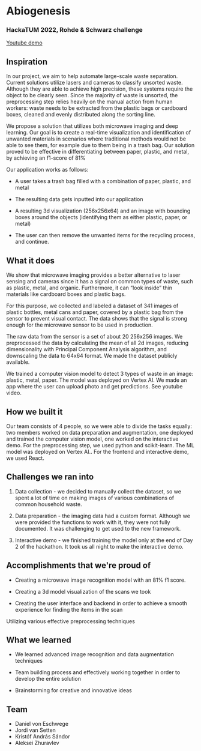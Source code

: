 # Abiogenesis

### HackaTUM 2022, Rohde &amp; Schwarz challenge

[Youtube demo](https://www.youtube.com/watch?v=7SjpSHdKC-M)

## Inspiration
In our project, we aim to help automate large-scale waste separation. Current solutions utilize lasers and cameras to classify unsorted waste. Although they are able to achieve high precision, these systems require the object to be clearly seen. Since the majority of waste is unsorted, the preprocessing step relies heavily on the manual action from human workers: waste needs to be extracted from the plastic bags or cardboard boxes, cleaned and evenly distributed along the sorting line. 

We propose a solution that utilizes both microwave imaging and deep learning. Our goal is to create a real-time visualization and identification of unwanted materials in scenarios where traditional methods would not be able to see them, for example due to them being in a trash bag. Our solution proved to be effective in differentiating between paper, plastic, and metal, by achieving an f1-score of 81%

Our application works as follows:

- A user takes a trash bag filled with a combination of paper, plastic, and metal

- The resulting data gets inputted into our application

- A resulting 3d visualization (256x256x64) and an image with bounding boxes around the objects (identifying them as either plastic, paper, or metal)

- The user can then remove the unwanted items for the recycling process, and continue.

## What it does

We show that microwave imaging provides a better alternative to laser sensing and cameras since it has a signal on common types of waste, such as plastic, metal, and organic. Furthermore, it can “look inside” thin materials like cardboard boxes and plastic bags. 

For this purpose, we collected and labeled a dataset of 341 images of plastic bottles, metal cans and paper, covered by a plastic bag from the sensor to prevent visual contact. The data shows that the signal is strong enough for the microwave sensor to be used in production.

The raw data from the sensor is a set of about 20 256х256 images. We preprocessed the data by calculating the mean of all 2d images, reducing dimensionality with Principal Component Analysis algorithm, and downscaling the data to 64х64 format. We made the dataset publicly available. 

We trained a computer vision model to detect 3 types of waste in an image: plastic, metal, paper. The model was deployed on Vertex AI.
We made an app where the user can upload photo and get predictions. See youtube video.


## How we built it

Our team consists of 4 people, so we were able to divide the tasks equally: two members worked on data preparation and augmentation, one deployed and trained the computer vision model, one worked on the interactive demo. For the preprocessing step, we used python and scikit-learn. The ML model was deployed on Vertex AI.. For the frontend and interactive demo, we used React.

## Challenges we ran into

1) Data collection - we decided to manually collect the dataset, so we spent a lot of time on making images of various combinations of common household waste.

2) Data preparation - the imaging data had a custom format. Although we were provided the functions to work with it, they were not fully documented. It was challenging to get used to the new framework.

3) Interactive demo - we finished training the model only at the end of Day 2 of the hackathon. It took us all night to make the interactive demo.

## Accomplishments that we're proud of

- Creating a microwave image recognition model with an 81% f1 score.

- Creating a 3d model visualization of the scans we took

- Creating the user interface and backend in order to achieve a smooth experience for finding the items in the scan

Utilizing various effective preprocessing techniques

## What we learned

- We learned advanced image recognition and data augmentation techniques

- Team building process and effectively working together in order to develop the entire solution

- Brainstorming for creative and innovative ideas

## Team

- Daniel von Eschwege
- Jordi van Setten
- Kristóf András Sándor 
- Aleksei Zhuravlev


